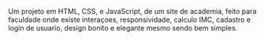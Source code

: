 Um projeto em HTML, CSS, e JavaScript, de um site de academia,
feito para faculdade onde existe interaçoes, responsividade, calculo IMC,
cadastro e login de usuario, design bonito e elegante mesmo sendo bem simples.

